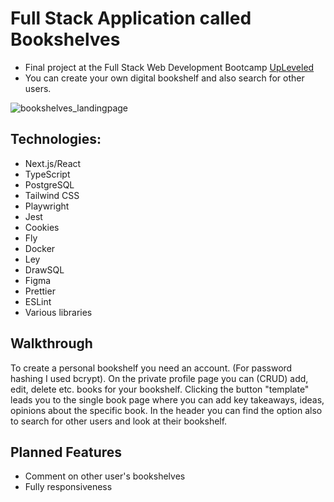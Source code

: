 # Full Stack Application called Bookshelves
- Final project at the Full Stack Web Development Bootcamp [UpLeveled](https://upleveled.io/)
- You can create your own digital bookshelf and also search for other users.


![bookshelves_landingpage](https://user-images.githubusercontent.com/110399840/204140239-39fe6c31-9b6a-41ba-90df-54c3c666e7e2.png)

## Technologies:
* Next.js/React
* TypeScript
* PostgreSQL
* Tailwind CSS
* Playwright
* Jest
* Cookies
* Fly
* Docker
* Ley
* DrawSQL
* Figma
* Prettier
* ESLint
* Various libraries

## Walkthrough
To create a personal bookshelf you need an account. (For password hashing I used bcrypt).
On the private profile page you can (CRUD) add, edit, delete etc. books for your bookshelf.
Clicking the button "template" leads you to the single book page where you can add key takeaways, ideas, opinions
about the specific book. In the header you can find the option also to search for other users and look at their
bookshelf.

## Planned Features
- Comment on other user's bookshelves
- Fully responsiveness
